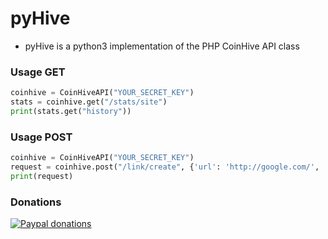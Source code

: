 # pyHive
- pyHive is a python3 implementation of the PHP CoinHive API class

### Usage GET

```python
coinhive = CoinHiveAPI("YOUR_SECRET_KEY")
stats = coinhive.get("/stats/site")
print(stats.get("history"))
```

### Usage POST

```python
coinhive = CoinHiveAPI("YOUR_SECRET_KEY")
request = coinhive.post("/link/create", {'url': 'http://google.com/', 'hashes': 1024})
print(request)
```

### Donations
[![Paypal donations](http://noororphansfund.org/wp-content/uploads/2014/06/paypalicon.png "Paypal donations")](https://www.paypal.me/xafnir "Paypal donations")
